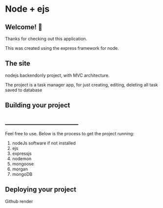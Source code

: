 # Node + ejs

## Welcome! 👋

Thanks for checking out this application.

This was created using the express framework for node.

## The site
nodejs backendonly project, with MVC architecture.

The project is a task manager app, for just creating, editing, deleting all task saved to database

## Building your project
## ________________________
Feel free to use. Below is the process to get the project running:

1. nodeJs software if not installed
2. ejs
3. expressjs
4. nodemon
5. mongoose
6. morgan
7. mongoDB



## Deploying your project
Github
render